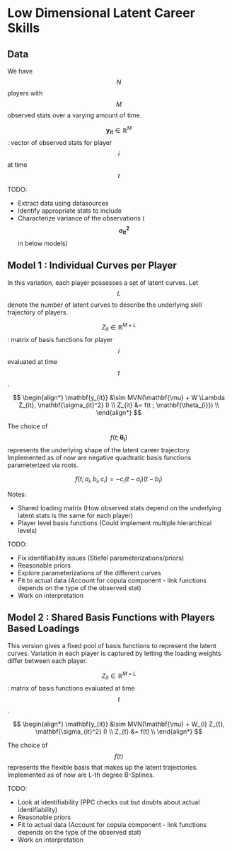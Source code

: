 # Low Dimensional Latent Career Skills

## Data

We have $$N$$ players with $$M$$ observed stats over a varying amount of time.

$$\mathbf{y_{it}} \in \mathbb{R}^{M}$$ : vector of observed stats for player $$i$$ at time $$t$$

TODO:
  - Extract data using datasources
  - Identify appropriate stats to include
  - Characterize variance of the observations ($$\mathbf{\sigma_{it}^2}$$ in below models)

## Model 1 : Individual Curves per Player

In this variation, each player possesses a set of latent curves.  Let $$L$$ denote the number of latent curves to describe the underlying skill trajectory of players.

$$Z_{it} \in \mathbb{R}^{M \times L}$$ : matrix of basis functions for player $$i$$ evaluated at time $$t$$.

$$
\begin{align*}
\mathbf{y_{it}} &\sim MVN(\mathbf{\mu} + W \Lambda Z_{it}, \mathbf{\sigma_{it}^2} I) \\
Z_{it} &= f(t ; \mathbf{\theta_{i}}) \\
\end{align*}
$$

The choice of $$f(t;\mathbf{\theta_i})$$ represents the underlying shape of the latent career trajectory.  Implemented as of now are negative quadtratic basis functions parameterized via roots.

$$
f(t; a_i, b_i, c_i) = -c_i(t - a_i)(t - b_i)
$$

Notes:
  - Shared loading matrix (How observed stats depend on the underlying latent stats is the same for each player)
  - Player level basis functions (Could implement multiple hierarchical levels)

TODO:
  - Fix identifiability issues (Stiefel parameterizations/priors)
  - Reasonable priors
  - Explore parameterizations of the different curves
  - Fit to actual data (Account for copula component - link functions depends on the type of the observed stat)
  - Work on interpretation

## Model 2 : Shared Basis Functions with Players Based Loadings

This version gives a fixed pool of basis functions to represent the latent curves.  Variation in each player is captured by letting the loading weights differ between each player. 

$$Z_{it} \in \mathbb{R}^{M \times L}$$ : matrix of basis functions evaluated at time $$t$$.

$$
\begin{align*}
\mathbf{y_{it}} &\sim MVN(\mathbf{\mu} + W_{i} Z_{t}, \mathbf{\sigma_{it}^2} I) \\
Z_{t} &= f(t) \\
\end{align*}
$$

The choice of $$f(t)$$ represents the flexible basis that makes up the latent trajectories. Implemented as of now are L-th degree B-Splines. 

TODO:
  - Look at identifiability (PPC checks out but doubts about actual identifiability)
  - Reasonable priors
  - Fit to actual data (Account for copula component - link functions depends on the type of the observed stat)
  - Work on interpretation
